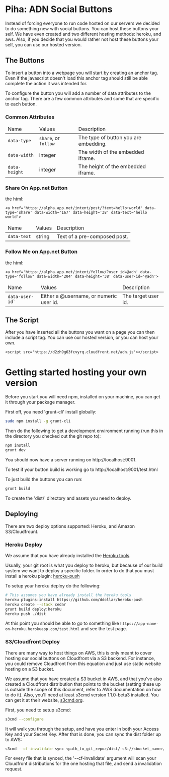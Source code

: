 # Piha: ADN Social Buttons

Instead of forcing everyone to run code hosted on our servers we decided to do something new with social buttons. You can host these buttons your self. We have even created and two different hosting methods: heroku, and aws. Also, if you decide that you would rather not host these buttons your self, you can use our hosted version.

## The Buttons

To insert a button into a webpage you will start by creating an anchor tag. Even if the javascript doesn't load this anchor tag should still be able complete the action it was intended for.

To configure the button you will add a number of data attributes to the anchor tag. There are a few common attributes and some that are specific to each button.

### Common Attributes

<table>
    <thead>
        <tr>
            <td>Name</td>
            <td>Values</td>
            <td>Description</td>
        </tr>
    </thead>
    <tbody>
        <tr>
            <td><code>data-type</code></td>
            <td><code>share</code>, or <code>follow</code></td>
            <td>The type of button you are embedding.</td>
        </tr>
        <tr>
            <td><code>data-width</code></td>
            <td>integer</td>
            <td>The width of the embedded iframe.</td>
        </tr>
        <tr>
            <td><code>data-height</code></td>
            <td>integer</td>
            <td>The height of the embedded iframe.</td>
        </tr>
    </tbody>
</table>

### Share On App.net Button

the html:

```
<a href='https://alpha.app.net/intent/post/?text=hello+world' data-type='share' data-width='167' data-height='38' data-text='hello world'>
```

<table>
    <thead>
        <tr>
            <td>Name</td>
            <td>Values</td>
            <td>Description</td>
        </tr>
    </thead>
    <tbody>
        <tr>
            <td><code>data-text</code></td>
            <td>string</td>
            <td>Text of a pre-composed post.</td>
        </tr>
    </tbody>
</table>

### Follow Me on App.net Button

the html:

```
<a href='https://alpha.app.net/intent/follow/?user_id=@adn' data-type='follow' data-width='204' data-height='38' data-user-id='@adn'>
```

<table>
    <thead>
        <tr>
            <td>Name</td>
            <td>Values</td>
            <td>Description</td>
        </tr>
    </thead>
    <tbody>
        <tr>
            <td><code>data-user-id`</td>
            <td>Either a @username, or numeric user id.</td>
            <td>The target user id.</td>
        </tr>
    </tbody>
</table>

## The Script

After you have inserted all the buttons you want on a page you can then include a script tag. You can use our hosted version, or you can host your own.

```
<script src='https://d2zh9g63fcvyrq.cloudfront.net/adn.js'></script>
```

# Getting started hosting your own version

Before you start you will need npm, installed on your machine, you can get it through your package manager.

First off, you need 'grunt-cli' install globally:

```sh
sudo npm install -g grunt-cli
```

Then do the following to get a development environment running (run this in the directory you checked out the git repo to):

```sh
npm install
grunt dev
```

You should now have a server running on http://localhost:9001.

To test if your button build is working go to http://localhost:9001/test.html

To just build the buttons you can run:

```sh
grunt build
```

To create the 'dist/' directory and assets you need to deploy.

## Deploying

There are two deploy options supported: Heroku, and Amazon S3/Cloudfrount.

### Heroku Deploy

We assume that you have already installed the [Heroku tools](https://devcenter.heroku.com/articles/quickstart).

Usually, your git root is what you deploy to heroku, but because of our build system we want to deploy a specific folder. In order to do that you must install a heroku plugin: [heroku-push](https://github.com/ddollar/heroku-push)

To setup your heroku deploy do the following:

```sh
# This assumes you have already install the heroku tools
heroku plugins:install https://github.com/ddollar/heroku-push
heroku create --stack cedar
grunt build deploy:heroku
heroku push ./dist
```

At this point you should be able to go to something like `https://app-name-on-heroku.herokuapp.com/test.html` and see the test page.

### S3/Cloudfront Deploy

There are many way to host things on AWS, this is only meant to cover hosting our social buttons on Cloudfront via a S3 backend. For instance, you could remove Cloudfront from this equation and just use static website hosting on a S3 bucket.

We assume that you have created a S3 bucket in AWS, and that you've also created a Cloudfront distribution that points to the bucket (setting these up is outside the scope of this document, refer to AWS documentation on how to do it). Also, you'll need at least s3cmd version 1.1.0-beta3 installed. You can get it at their website, [s3cmd.org](http://s3tools.org/download).

First, you need to setup s3cmd:

```sh
s3cmd --configure
```

It will walk you through the setup, and have you enter in both your Access Key and your Secret Key. After that is done, you can sync the dist folder up to AWS:

```sh
s3cmd --cf-invalidate sync <path_to_git_repo>/dist/ s3://<bucket_name>/
```

For every file that is synced, the '--cf-invalidate' argument will scan your Cloudfront distributions for the one hosting that file, and send a invalidation request.
